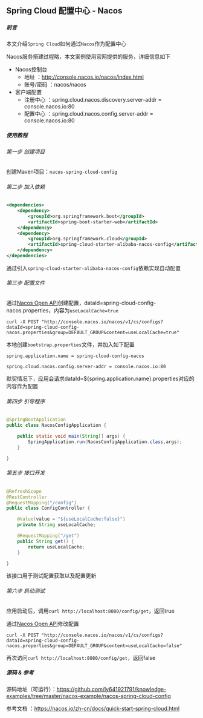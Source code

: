 Spring Cloud 配置中心 - Nacos
-

##### 前言

本文介绍`Spring Cloud`如何通过`Nacos`作为配置中心

Nacos服务搭建过程略，本文案例使用官网提供的服务，详细信息如下

- Nacos控制台
	- 地址 ：http://console.nacos.io/nacos/index.html
	- 账号/密码 ：nacos/nacos
- 客户端配置
	- 注册中心 ：spring.cloud.nacos.discovery.server-addr = console.nacos.io:80
	- 配置中心 ：spring.cloud.nacos.config.server-addr = console.nacos.io:80

##### 使用教程

###### 第一步 创建项目

创建Maven项目：`nacos-spring-cloud-config`

###### 第二步 加入依赖

``` xml
<dependencies>
    <dependency>
        <groupId>org.springframework.boot</groupId>
        <artifactId>spring-boot-starter-web</artifactId>
    </dependency>
    <dependency>
        <groupId>org.springframework.cloud</groupId>
        <artifactId>spring-cloud-starter-alibaba-nacos-config</artifactId>
    </dependency>
</dependencies>
```

通过引入`spring-cloud-starter-alibaba-nacos-config`依赖实现自动配置

###### 第三步 配置文件

通过[Nacos Open API](https://nacos.io/zh-cn/docs/open-API.html)创建配置，dataId=spring-cloud-config-nacos.properties，内容为`useLocalCache=true`

``` shell
curl -X POST "http://console.nacos.io/nacos/v1/cs/configs?dataId=spring-cloud-config-nacos.properties&group=DEFAULT_GROUP&content=useLocalCache=true"
```

本地创建`bootstrap.properties`文件，并加入如下配置

``` properties
spring.application.name = spring-cloud-config-nacos

spring.cloud.nacos.config.server-addr = console.nacos.io:80
```

默契情况下，应用会请求dataId=${spring.application.name}.properties对应的内容作为配置

###### 第四步 引导程序

``` java
@SpringBootApplication
public class NacosConfigApplication {

    public static void main(String[] args) {
        SpringApplication.run(NacosConfigApplication.class,args);
    }

}
```

###### 第五步 接口开发

``` java
@RefreshScope
@RestController
@RequestMapping("/config")
public class ConfigController {

    @Value(value = "${useLocalCache:false}")
    private String useLocalCache;

    @RequestMapping("/get")
    public String get() {
        return useLocalCache;
    }

}

```

该接口用于测试配置获取以及配置更新

###### 第六步 启动测试

应用启动后，调用`curl http://localhost:8080/config/get`，返回true

通过[Nacos Open API](https://nacos.io/zh-cn/docs/open-API.html)修改配置

``` shell
curl -X POST "http://console.nacos.io/nacos/v1/cs/configs?dataId=spring-cloud-config-nacos.properties&group=DEFAULT_GROUP&content=useLocalCache=false"
```

再次访问`curl http://localhost:8080/config/get`，返回false

##### 源码 & 参考

源码地址（可运行）：https://github.com/ly641921791/knowledge-examples/tree/master/nacos-example/nacos-spring-cloud-config

参考文档 ：https://nacos.io/zh-cn/docs/quick-start-spring-cloud.html